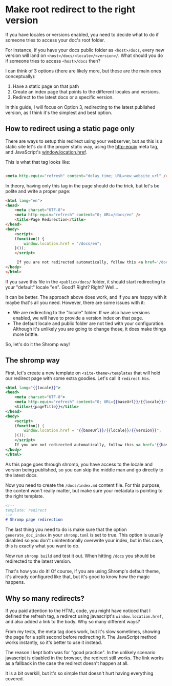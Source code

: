 <!--
nav_max: 1
-->
# Make root redirect to the right version

If you have locales or versions enabled, you need to decide what to do if someone tries to access your doc's root folder.

For instance, if you have your docs public folder as `<host>/docs`, every new version will land on `<host>/docs/<locale>/<version>/`. What should you do if someone tries to access `<host>/docs` then?

I can think of 3 options (there are likely more, but these are the main ones conceptually):

1. Have a static page on that path
1. Create an index page that points to the different locales and versions.
1. Redirect to the latest docs or a specific version.

In this guide, I will focus on Option 3, redirecting to the latest published version, as I think it's the simplest and best option.

## How to redirect using a static page only

There are ways to setup this redirect using your webserver, but as this is a static site let's do it the proper static way, using the [http-equiv](https://developer.mozilla.org/en-US/docs/Web/HTTP/Guides/Redirections#html_redirections) meta tag, and JavaScript's [window.location.href](https://developer.mozilla.org/en-US/docs/Web/API/Location/href).

This is what that tag looks like:

```html

<meta http-equiv="refresh" content="delay_time; URL=new_website_url" />


```

In theory, having only this tag in the page should do the trick, but let's be polite and write a proper page:

```html
<html lang="en">
<head>
    <meta charset="UTF-8">
    <meta http-equiv="refresh" content="0; URL=/docs/en" />
    <title>Page Redirection</title>
</head>
<body>
    <script>
    (function() {
        window.location.href = "/docs/en";
    }());
    </script>

     If you are not redirected automatically, follow this <a href='/docs/en'>link</a>.
</body>
</html>
```

If you save this file in the `<public>/docs/` folder, it should start redirecting to your "default" locale "en". Good? Right? Right? Well...

It can be better. The approach above does work, and if you are happy with it maybe that's all you need. However, there are some issues with it:

- We are redirecting to the "locale" folder. If we also have versions enabled, we will have to provide a version index on that page.
- The default locale and public folder are not tied with your configuration. Although it's unlikely you are going to change those, it does make things more brittle.

So, let's do it the Shromp way!

## The shromp way

First, let's create a new template on `<site-theme>/templates` that will hold our redirect page with some extra goodies. Let's call it `redirect.hbs`.

```hbs
<html lang="{{locale}}">
<head>
    <meta charset="UTF-8">
    <meta http-equiv="refresh" content="0; URL={{baseUrl}}/{{locale}}/{{version}}" />
    <title>{{pageTitle}}</title>
</head>
<body>
    <script>
    (function() {
        window.location.href = "{{baseUrl}}/{{locale}}/{{version}}";
    }());
    </script>
    If you are not redirected automatically, follow this <a href='{{baseUrl}}/{{locale}}/{{version}}}}'>link</a>.
</body>
</html>
```
As this page goes through shromp, you have access to the locale and version being published, so you can skip the middle man and go directly to the latest docs.

Now you need to create the `/docs/index.md` content file. For this purpose, the content won't really matter, but make sure your metadata is pointing to the right template.

```markdown
<!--
template: redirect
-->
# Shromp page redirection
```

The last thing you need to do is make sure that the option `generate_doc_index` in your `shromp.toml` is set to true. This option is usually disabled so you don't unintentionally overwrite your index, but in this case, this is exactly what you want to do. 

Now run `shromp build` and test it out. When hitting `/docs` you should be redirected to the latest version.

That's how you do it! Of course, if you are using Shromp's default theme, it's already configured like that, but it's good to know how the magic happens.

## Why so many redirects?

If you paid attention to the HTML code, you might have noticed that I defined the refresh tag, a redirect using javascript's `window.location.href`, and also added a link to the body. Why so many different ways?

From my tests, the meta tag does work, but it's slow sometimes, showing the page for a split second before redirecting it. The JavaScript method works instantly, so it's better to use it instead.

The reason I kept both was for "good practice". In the unlikely scenario javascript is disabled in the browser, the redirect still works. The link works as a fallback in the case the redirect doesn't happen at all.

It is a bit overkill, but it's so simple that doesn't hurt having everything covered.
